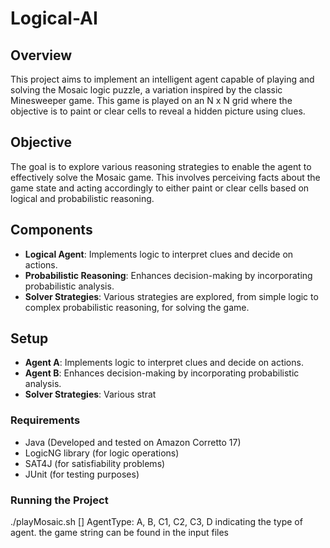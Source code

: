 # Logical-AI

## Overview

This project aims to implement an intelligent agent capable of playing and solving the Mosaic logic puzzle, a variation inspired by the classic Minesweeper game. This game is played on an N x N grid where the objective is to paint or clear cells to reveal a hidden picture using clues.

## Objective

The goal is to explore various reasoning strategies to enable the agent to effectively solve the Mosaic game. This involves perceiving facts about the game state and acting accordingly to either paint or clear cells based on logical and probabilistic reasoning.

## Components

- **Logical Agent**: Implements logic to interpret clues and decide on actions.
- **Probabilistic Reasoning**: Enhances decision-making by incorporating probabilistic analysis.
- **Solver Strategies**: Various strategies are explored, from simple logic to complex probabilistic reasoning, for solving the game.

## Setup
- **Agent A**: Implements logic to interpret clues and decide on actions.
- **Agent B**: Enhances decision-making by incorporating probabilistic analysis.
- **Solver Strategies**: Various strat

  
### Requirements

- Java (Developed and tested on Amazon Corretto 17)
- LogicNG library (for logic operations)
- SAT4J (for satisfiability problems)
- JUnit (for testing purposes)

### Running the Project
./playMosaic.sh <AgentType> [<game string>]
AgentType: A, B, C1, C2, C3, D indicating the type of agent.
the game string can be found in the input files
